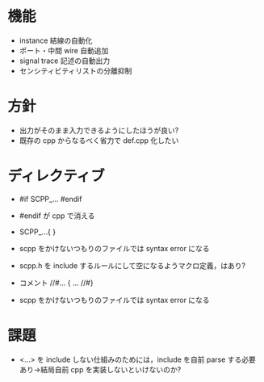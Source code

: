 # 機能

- instance 結線の自動化
- ポート・中間 wire 自動追加
- signal trace 記述の自動出力
- センシティビティリストの分離抑制

# 方針

- 出力がそのまま入力できるようにしたほうが良い?
- 既存の cpp からなるべく省力で def.cpp 化したい

# ディレクティブ

- #if SCPP_... #endif
 - #endif が cpp で消える

- SCPP_...{ }
 - scpp をかけないつもりのファイルでは syntax error になる
 - scpp.h を include するルールにして空になるようマクロ定義，はあり?

- コメント //#... { ... //#}
 - scpp をかけないつもりのファイルでは syntax error になる

# 課題
- <...> を include しない仕組みのためには，include を自前 parse する必要あり→結局自前 cpp を実装しないといけないのか?
